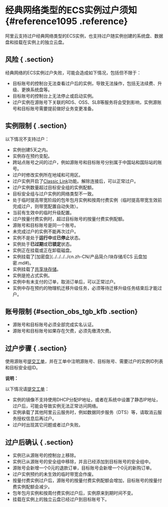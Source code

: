 # 经典网络类型的ECS实例过户须知 {#reference1095 .reference}

阿里云支持过户经典网络类型的ECS实例，也支持过户随实例创建的系统盘、数据盘和挂载在实例上的独立云盘。

## 风险 { .section}

经典网络的ECS实例过户失败，可能会造成如下情况，包括但不限于：

-   目标账号的控制台无法查看过户后的实例，导致无法操作，包括无法续费、升级、更换系统盘等。
-   目标账号的控制台上无法停止或启动实例。
-   过户实例在源账号下关联的RDS、OSS、SLB等服务将会受到影响，实例源账号和目标账号需要提前做好业务变更准备。

## 实例限制 { .section}

以下情况不支持过户：

-   实例创建5天之内。
-   实例存在预约变配。
-   跨站点账号之间的过户，例如源账号和目标账号分别属于中国站和国际站的账号。
-   过户时修改实例所在地域和可用区。
-   过户实例开启了[Classic Link](../../../../cn.zh-CN/用户指南/ClassicLink/ClassicLink概述.md#)功能。解除连接后，可以正常过户。
-   过户实例数量超过目标安全组的实例配额。
-   目标安全组与过户实例的网络类型不一致。
-   处于临时提高带宽阶段的包年包月实例和按周付费实例（临时提高带宽生效前完成过户，则带宽配置自动失效）。
-   当前有生效中的临时升级配置。
-   过户按量付费实例时，超过目标账号的按量付费实例配额。
-   源账号和目标账号是同一个账号。
-   未完成过户的实例不能再次过户。
-   实例不是处于**运行中**或**已停止**状态。
-   实例处于**已过期**或**已锁定**状态。
-   实例正在挂载或正在卸载磁盘。
-   实例挂载了[加密盘](../../../../cn.zh-CN/产品简介/块存储/ECS 云盘加密.md#)。
-   实例挂载了[共享块存储](../../../../cn.zh-CN/产品简介/块存储/云盘和共享块存储.md#)。
-   实例是抢占式实例。
-   实例中有未支付的订单，取消订单后，可以正常过户。
-   实例中存在预约的物理机迁移升级任务，必须等待迁移升级任务结束后才能过户。

## 账号限制 {#section_obs_tgb_kfb .section}

-   源账号和目标账号必须全部完成实名认证。
-   源账号和目标账号如果存在欠费，必须先缴清欠费。

## 过户步骤 { .section}

使用源账号[提交工单](https://selfservice.console.aliyun.com/ticket/createIndex.htm)，并在工单中注明源账号、目标账号、需要过户的实例ID列表和目标安全组ID。

**说明：** 

以下情况请[提交工单](https://selfservice.console.aliyun.com/ticket/createIndex.htm)：

-   实例的镜像不支持使用DHCP分配IP地址，或者在系统中设置了静态IP地址，过户后，可能会导致实例无法正常访问网络。
-   实例承载了其他阿里云云服务时，例如数据同步服务（DTS）等，请取消云服务授权信息后再过户。
-   过户时出现其它问题或者过户失败。

## 过户后确认 { .section}

-   实例已从源账号的控制台上移除。
-   实例已从源账号的安全组中移除，并且已经添加到目标账号的安全组中。
-   源账号会新增一个0元的退款订单，目标账号会新增一个0元的新购订单。
-   过户实例预约的未生效的临时带宽会作废。
-   按量付费实例过户后，源账号的按量付费实例配额会增加，目标账号的按量付费实例配额会减少。
-   包年包月实例和按周付费实例过户后，实例原来到期时间不变。
-   挂载在实例上的独立云盘已经过户到目标账号下。

